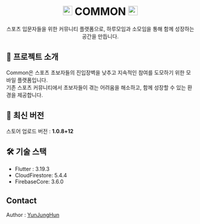 <h1 align="center"><img src="https://raw.githubusercontent.com/Tarikul-Islam-Anik/Animated-Fluent-Emojis/master/Emojis/Travel%20and%20places/Milky%20Way.png" alt="Milky Way" width="25" height="25" /> COMMON <img src="https://raw.githubusercontent.com/Tarikul-Islam-Anik/Animated-Fluent-Emojis/master/Emojis/Travel%20and%20places/Milky%20Way.png" alt="Milky Way" width="25" height="25" /></h1>

<div align="center">  
스포츠 입문자들을 위한 커뮤니티 플랫폼으로, 하루모임과 소모임을 통해 함께 성장하는 공간을 만듭니다.
</div>

## 📌 프로젝트 소개

Common은 스포츠 초보자들의 진입장벽을 낮추고 지속적인 참여를 도모하기 위한 모바일 플랫폼입니다.<br/>
기존 스포츠 커뮤니티에서 초보자들이 겪는 어려움을 해소하고, 함께 성장할 수 있는 환경을 제공합니다.

## 🚀 최신 버전

스토어 업로드 버전 : **1.0.8+12**

## 🛠️ 기술 스택
- Flutter : 3.19.3
- CloudFirestore: 5.4.4
- FirebaseCore: 3.6.0

## Contact
Author : [YunJungHun](https://github.com/yunjunghun0116)


